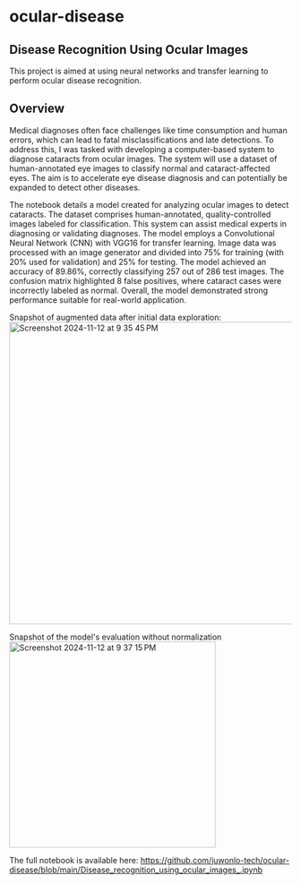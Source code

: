 # ocular-disease
## Disease Recognition Using Ocular Images 
This project is aimed at using neural networks and transfer learning to perform ocular disease recognition.


## Overview
Medical diagnoses often face challenges like time consumption and human errors, which can lead to fatal misclassifications and late detections. To address this, I was tasked with developing a computer-based system to diagnose cataracts from ocular images. The system will use a dataset of human-annotated eye images to classify normal and cataract-affected eyes. The aim is to accelerate eye disease diagnosis and can potentially be expanded to detect other diseases.

The notebook details a model created for analyzing ocular images to detect cataracts. The dataset comprises human-annotated, quality-controlled images labeled for classification. This system can assist medical experts in diagnosing or validating diagnoses. The model employs a Convolutional Neural Network (CNN) with VGG16 for transfer learning. Image data was processed with an image generator and divided into 75% for training (with 20% used for validation) and 25% for testing. The model achieved an accuracy of 89.86%, correctly classifying 257 out of 286 test images. The confusion matrix highlighted 8 false positives, where cataract cases were incorrectly labeled as normal. Overall, the model demonstrated strong performance suitable for real-world application.


Snapshot of augmented data after initial data exploration: 
<img width="540" alt="Screenshot 2024-11-12 at 9 35 45 PM" src="https://github.com/user-attachments/assets/b21ba50c-3848-463a-b923-df3a09643ea2">


Snapshot of the model's evaluation without normalization 
<img width="368" alt="Screenshot 2024-11-12 at 9 37 15 PM" src="https://github.com/user-attachments/assets/7fd8fb76-881a-46e8-831d-74fdab6e142b">

The full notebook is available here: https://github.com/juwonlo-tech/ocular-disease/blob/main/Disease_recognition_using_ocular_images_.ipynb




